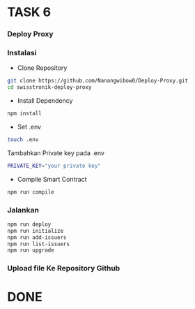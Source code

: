 # TASK 6

### Deploy Proxy

### Instalasi

* Clone Repository
```bash
git clone https://github.com/Nanangwibow0/Deploy-Proxy.git
cd swisstronik-deploy-proxy
```

* Install Dependency
```bash
npm install
```


* Set .env
```bash
touch .env
```
Tambahkan Private key pada .env
```bash
PRIVATE_KEY="your private key"
```

* Compile Smart Contract

```bash
npm run compile
```

### Jalankan

```bash
npm run deploy
npm run initialize
npm run add-issuers
npm run list-issuers
npm run upgrade
```
### Upload file Ke Repository Github

# DONE
